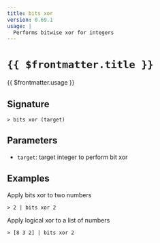 ```yaml
---
title: bits xor
version: 0.69.1
usage: |
  Performs bitwise xor for integers
---
```


# <code>{{ $frontmatter.title }}</code>

<div style='white-space: pre-wrap;'>{{ $frontmatter.usage }}</div>

## Signature

```> bits xor (target)```

## Parameters

 -  `target`: target integer to perform bit xor

## Examples

Apply bits xor to two numbers
```shell
> 2 | bits xor 2
```

Apply logical xor to a list of numbers
```shell
> [8 3 2] | bits xor 2
```
